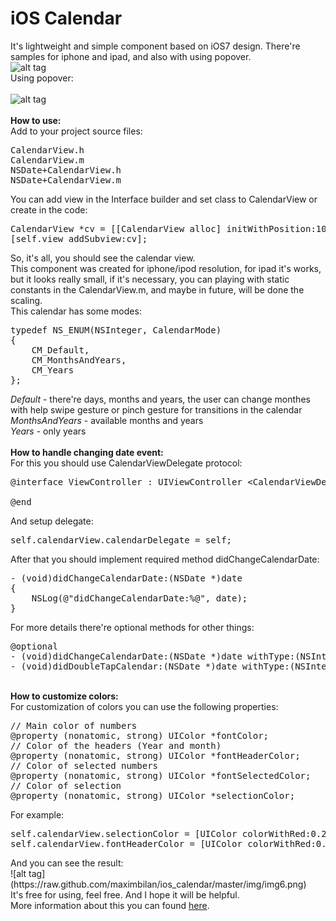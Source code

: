 iOS Calendar
============

It's lightweight and simple component based on iOS7 design. There're samples for iphone and ipad, and also with using popover.<br>
![alt tag](https://raw.github.com/maximbilan/ios_calendar/master/img/img4.png)
<br>
Using popover:
<br><br>
![alt tag](https://raw.github.com/maximbilan/ios_calendar/master/img/img5.png)
<br><br>
<b>How to use:</b>
<br>
Add to your project source files: <br>
<pre>
CalendarView.h
CalendarView.m
NSDate+CalendarView.h
NSDate+CalendarView.m
</pre>
You can add view in the Interface builder and set class to CalendarView or create in the code: <br>
<pre>
CalendarView *cv = [[CalendarView alloc] initWithPosition:10.0 y:10.0];
[self.view addSubview:cv];
</pre>
So, it's all, you should see the calendar view. <br>
This component was created for iphone/ipod resolution, for ipad it's works, but it looks really small, if it's necessary, you can playing with static constants in the CalendarView.m, and maybe in future, will be done the scaling.
<br>
This calendar has some modes: <br>
<pre>
typedef NS_ENUM(NSInteger, CalendarMode)
{
    CM_Default,
    CM_MonthsAndYears,
    CM_Years
};
</pre>
<i>Default</i> - there're days, months and years, the user can change monthes with help swipe gesture or pinch gesture for transitions in the calendar <br>
<i>MonthsAndYears</i> - available months and years <br>
<i>Years</i> - only years <br>
<br>
<b>How to handle changing date event: </b><br>
For this you should use CalendarViewDelegate protocol:
<pre>
@interface ViewController : UIViewController &#60;CalendarViewDelegate&#62;

@end
</pre>
And setup delegate: <br>
<pre>
self.calendarView.calendarDelegate = self;
</pre>

After that you should implement required method didChangeCalendarDate:
<pre>
- (void)didChangeCalendarDate:(NSDate *)date
{
    NSLog(@"didChangeCalendarDate:%@", date);
}
</pre>

For more details there're optional methods for other things: <br>
<pre>
@optional
- (void)didChangeCalendarDate:(NSDate *)date withType:(NSInteger)type withEvent:(NSInteger)event;
- (void)didDoubleTapCalendar:(NSDate *)date withType:(NSInteger)type;
</pre>
<br>
<b>How to customize colors: </b><br>
For customization of colors you can use the following properties:
<pre>
// Main color of numbers
@property (nonatomic, strong) UIColor *fontColor;
// Color of the headers (Year and month)
@property (nonatomic, strong) UIColor *fontHeaderColor;
// Color of selected numbers
@property (nonatomic, strong) UIColor *fontSelectedColor;
// Color of selection
@property (nonatomic, strong) UIColor *selectionColor;
</pre>
For example:
<pre>
self.calendarView.selectionColor = [UIColor colorWithRed:0.203 green:0.666 blue:0.862 alpha:1.000];
self.calendarView.fontHeaderColor = [UIColor colorWithRed:0.203 green:0.666 blue:0.862 alpha:1.000];
</pre>
And you can see the result:<br>
![alt tag](https://raw.github.com/maximbilan/ios_calendar/master/img/img6.png)<br>
It's free for using, feel free. And I hope it will be helpful.<br>
More information about this you can found <a href="http://www.maximbilan.com.ua/ios-7-calendar-component/">here</a>.  
